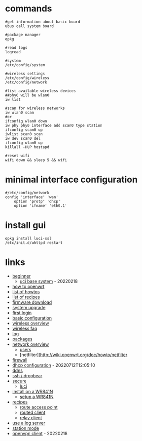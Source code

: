# commands

```
#get information about basic board
ubus call system board

#package manager
opkg

#read logs
logread

#system
/etc/config/system

#wireless settings
/etc/config/wireless
/etc/config/network

#list available wireless devices
##phy0 will be wlan0
iw list

#scan for wireless networks
iw wlan0 scan
#or
ifconfig wlan0 down
iw phy phy0 interface add scan0 type station
ifconfig scan0 up
iwlist scan0 scan
iw dev scan0 del
ifconfig wlan0 up
killall -HUP hostapd

#reset wifi
wifi down && sleep 5 && wifi
```

# minimal interface configuration

```
#/etc/config/network
config 'interface' 'wan'
    option 'protp' 'dhcp'
    option 'ifname' 'eth0.1'
```

# install gui

```
opkg install luci-ssl
/etc/init.d/uhttpd restart
```

# links

* [beginner](http://wiki.openwrt.nanl.de/doc/howto/user.beginner)
    * [uci base system](https://openwrt.org/docs/guide-user/base-system/uci) - 20220218
* [how to openwrt](http://wireless.subsignal.org/index.php?title=Howto_OpenWRT)
* [list of howtos](https://wiki.openwrt.org/doc/howto/start)
* [list of recipes](https://wiki.openwrt.org/doc/recipes/index)
* [firmware download](http://wiki.openwrt.org/doc/howto/obtain.firmware.download)
* [system upgrade](http://wiki.openwrt.org/doc/howto/generic.sysupgrade)
* [first login](http://wiki.openwrt.nanl.de/doc/howto/firstlogin)
* [basic configuration](http://wiki.openwrt.nanl.de/doc/howto/basic.config)
* [wireless overview](http://wiki.openwrt.nanl.de/doc/howto/wireless.overview)
* [wireless faq](https://wiki.openwrt.org/doc/faq/faq.wireless)
* [log](http://wiki.openwrt.org/doc/howto/log.essentials)
* [packages](https://github.com/openwrt/packages)
* [network overview](http://wiki.openwrt.org/doc/uci/network)
    * [users](http://wiki.openwrt.org/doc/uci/users)
    * [netfilter](http://wiki.openwrt.org/doc/howto/netfilter
* [firewall](http://wiki.openwrt.org/doc/uci/firewall)
* [dhcp configuration](https://openwrt.org/docs/guide-user/base-system/dhcp_configuration) - 20220712T12:05:10
* [ddns](http://wiki.openwrt.org/doc/howto/ddns.client)
* [ssh / dropbear](http://wiki.openwrt.org/doc/uci/dropbear)
* [secure](http://wiki.openwrt.org/doc/howto/secure.access)
    * [luci](http://wiki.openwrt.org/doc/howto/luci.secure)
* [install on a WR841N](http://coderazzi.net/howto/openwrt/tl841n/install.htm)
    * [setup a WR841N](http://wiki.openwrt.org/toh/tp-link/tl-wr841nd)
* [recipes](http://wiki.openwrt.nanl.de/doc/recipes/start)
    * [route access point](http://wiki.openwrt.nanl.de/doc/recipes/routedap)
    * [routed client](http://wiki.openwrt.nanl.de/doc/recipes/routedclient)
    * [relay client](http://wiki.openwrt.nanl.de/doc/recipes/relayclient)
* [use a log server](https://kuther.net/blog/analyzing-openwrt-firewall-logs-splunk)
* [station mode](http://linuxwireless.org/en/users/Documentation/modes/)
* [openvpn client](https://openwrt.org/docs/guide-user/services/vpn/openvpn/client-luci) - 20220218
